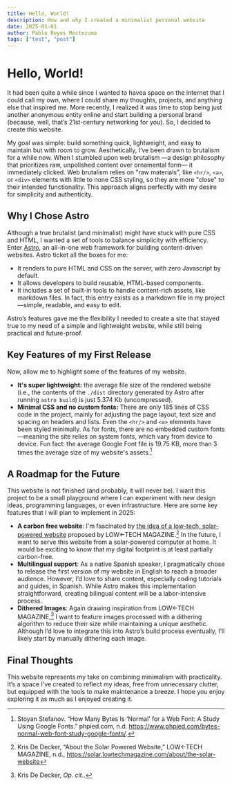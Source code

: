 ```yaml
---
title: Hello, World!
description: How and why I created a minimalist personal website
date: 2025-01-01
author: Pablo Reyes Moctezuma
tags: ["test", "post"]
---
```


# Hello, World!

It had been quite a while since I wanted to havea space on the internet that I could call my own, where I could share my thoughts, projects, and anything else that inspired me. More recently, I realized it was time to stop being just another anonymous entity online and start building a personal brand (because, well, that’s 21st-century networking for you). So, I decided to create this website.

My goal was simple: build something quick, lightweight, and easy to maintain but with room to grow. Aesthetically, I’ve been drawn to brutalism for a while now. When I stumbled upon web brutalism —a design philosophy that prioritizes raw, unpolished content over ornamental form— it immediately clicked. Web brutalism relies on "raw materials", like `<hr/>`, `<a>`, or `<div>` elements with little to none CSS styling, so they are more "close" to their intended functionality. This approach aligns perfectly with my desire for simplicity and authenticity.

## Why I Chose Astro

Although a true brutalist (and minimalist) might have stuck with pure CSS and HTML, I wanted a set of tools to balance simplicity with efficiency. Enter [Astro](https://astro.build/), an all-in-one web framework for building content-driven websites. Astro ticket all the boxes for me:
* It renders to pure HTML and CSS on the server, with zero Javascript by default. 
* It allows developers to build reusable, HTML-based components.
* It includes a set of built-in tools to handle content-rich assets, like markdown files. In fact, this entry exists as a markdown file in my project —simple, readable, and easy to edit.

Astro’s features gave me the flexibility I needed to create a site that stayed true to my need of a simple and lightweight website, while still being practical and future-proof.

## Key Features of my First Release

Now, allow me to highlight some of the features of my website.

* **It's super lightweight:** the average file size of the rendered website (i.e., the contents of the `./dist` directory generated by Astro after running `astro build`) is just 5.374 Kb (uncompressed). 
* **Minimal CSS and no custom fonts:** There are only 185 lines of CSS code in the project, mainly for adjusting the page layout, text size and spacing on headers and lists. Even the `<hr/>` and `<a>` elements have been styled minimally. As for fonts, there are no embedded custom fonts—meaning the site relies on system fonts, which vary from device to device. Fun fact: the average Google Font file is 19.75 KB, more than 3 times the average size of my website's assets.[^1]

## A Roadmap for the Future

This website is not finished (and probably, it will never be). I want this project to be a small playground where I can experiment with new design ideas, programming languages, or even infrastructure. Here are some key features that I will plan to implement in 2025:

* **A carbon free website**: I'm fascinated by [the idea of a low-tech, solar-powered website](https://solar.lowtechmagazine.com/about/the-solar-website/) proposed by LOW←TECH MAGAZINE.[^2] In the future, I want to serve this website from a solar-powered computer at home. It would be exciting to know that my digital footprint is at least partially carbon-free.
* **Multilingual support**: As a native Spanish speaker, I pragmatically chose to release the first version of my website in English to reach a broader audience. However, I’d love to share content, especially coding tutorials and guides, in Spanish. While Astro makes this implementation straightforward, creating bilingual content will be a labor-intensive process.
* **Dithered Images**: Again drawing inspiration from LOW←TECH MAGAZINE,[^3] I want to feature images processed with a dithering algorithm to reduce their size while maintaining a unique aesthetic. Although I’d love to integrate this into Astro’s build process eventually, I’ll likely start by manually dithering each image.

## Final Thoughts

This website represents my take on combining minimalism with practicality. It’s a space I’ve created to reflect my ideas, free from unnecessary clutter, but equipped with the tools to make maintenance a breeze. I hope you enjoy exploring it as much as I enjoyed creating it.


[^1]: Stoyan Stefanov. “How Many Bytes Is ‘Normal’ for a Web Font: A Study Using Google Fonts.” phpied.com, n.d. https://www.phpied.com/bytes-normal-web-font-study-google-fonts/.

[^2]: Kris De Decker, “About the Solar Powered Website,” LOW←TECH MAGAZINE, n.d., https://solar.lowtechmagazine.com/about/the-solar-website

[^3]: Kris De Decker, _Op. cit._.